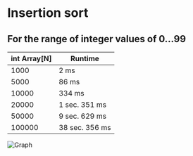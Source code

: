 Insertion sort
==============
For the range of integer values of 0...99
-----
|  int Array[N]  | Runtime       | 
|----------------|---------------|
| 1000           | 2 ms           |
| 5000           | 86 ms          |
| 10000          | 334 ms          |
| 20000          | 1 sec. 351 ms       |
| 50000          | 9 sec. 629 ms       |
| 100000         | 38 sec. 356 ms     |

![Graph](http://ipic.su/img/img7/fs/Snimok.1491291341.jpg)
